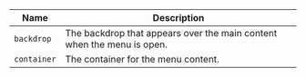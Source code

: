 
| Name | Description |
| --- | --- |
| `backdrop` | The backdrop that appears over the main content when the menu is open. |
| `container` | The container for the menu content. |

